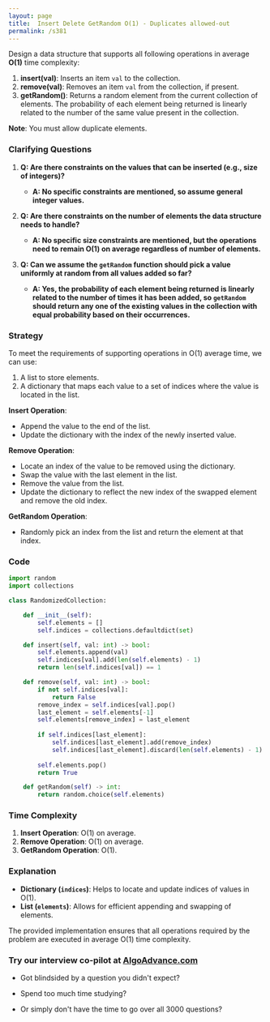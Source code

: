 ```yaml
---
layout: page
title:  Insert Delete GetRandom O(1) - Duplicates allowed-out
permalink: /s381
---
```


Design a data structure that supports all following operations in average **O(1)** time complexity:

1. **insert(val)**: Inserts an item `val` to the collection.
2. **remove(val)**: Removes an item `val` from the collection, if present.
3. **getRandom()**: Returns a random element from the current collection of elements. The probability of each element being returned is linearly related to the number of the same value present in the collection.

**Note**: You must allow duplicate elements.

### Clarifying Questions

1. **Q: Are there constraints on the values that can be inserted (e.g., size of integers)?**
   - **A: No specific constraints are mentioned, so assume general integer values.**

2. **Q: Are there constraints on the number of elements the data structure needs to handle?**
   - **A: No specific size constraints are mentioned, but the operations need to remain O(1) on average regardless of number of elements.**

3. **Q: Can we assume the `getRandom` function should pick a value uniformly at random from all values added so far?**
   - **A: Yes, the probability of each element being returned is linearly related to the number of times it has been added, so `getRandom` should return any one of the existing values in the collection with equal probability based on their occurrences.**

### Strategy

To meet the requirements of supporting operations in O(1) average time, we can use:
1. A list to store elements.
2. A dictionary that maps each value to a set of indices where the value is located in the list.

**Insert Operation**: 
- Append the value to the end of the list.
- Update the dictionary with the index of the newly inserted value.

**Remove Operation**: 
- Locate an index of the value to be removed using the dictionary.
- Swap the value with the last element in the list.
- Remove the value from the list.
- Update the dictionary to reflect the new index of the swapped element and remove the old index.

**GetRandom Operation**: 
- Randomly pick an index from the list and return the element at that index.

### Code

```python
import random
import collections

class RandomizedCollection:

    def __init__(self):
        self.elements = []
        self.indices = collections.defaultdict(set)

    def insert(self, val: int) -> bool:
        self.elements.append(val)
        self.indices[val].add(len(self.elements) - 1)
        return len(self.indices[val]) == 1

    def remove(self, val: int) -> bool:
        if not self.indices[val]:
            return False
        remove_index = self.indices[val].pop()
        last_element = self.elements[-1]
        self.elements[remove_index] = last_element
        
        if self.indices[last_element]:
            self.indices[last_element].add(remove_index)
            self.indices[last_element].discard(len(self.elements) - 1)
        
        self.elements.pop()
        return True

    def getRandom(self) -> int:
        return random.choice(self.elements)
```

### Time Complexity

1. **Insert Operation**: O(1) on average.
2. **Remove Operation**: O(1) on average.
3. **GetRandom Operation**: O(1).

### Explanation

- **Dictionary (`indices`)**: Helps to locate and update indices of values in O(1).
- **List (`elements`)**: Allows for efficient appending and swapping of elements.

The provided implementation ensures that all operations required by the problem are executed in average O(1) time complexity.


### Try our interview co-pilot at [AlgoAdvance.com](https://algoAdvance.com)

- Got blindsided by a question you didn't expect?

- Spend too much time studying?

- Or simply don't have the time to go over all 3000 questions?

